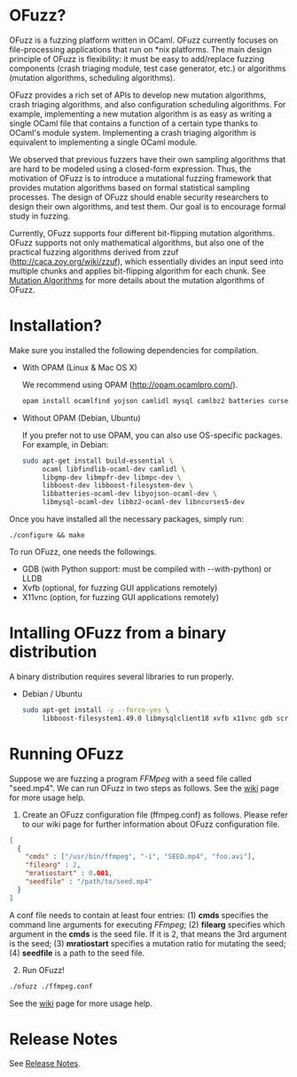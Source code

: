 OFuzz?
======

OFuzz is a fuzzing platform written in OCaml. OFuzz currently focuses on
file-processing applications that run on *nix platforms. The main design
principle of OFuzz is flexibility: it must be easy to add/replace fuzzing
components (crash triaging module, test case generator, etc.) or algorithms
(mutation algorithms, scheduling algorithms).

OFuzz provides a rich set of APIs to develop new mutation algorithms, crash
triaging algorithms, and also configuration scheduling algorithms. For example,
implementing a new mutation algorithm is as easy as writing a single OCaml file
that contains a function of a certain type thanks to OCaml's module system.
Implementing a crash triaging algorithm is equivalent to implementing a single
OCaml module.

We observed that previous fuzzers have their own sampling algorithms that are
hard to be modeled using a closed-form expression. Thus, the motivation of OFuzz
is to introduce a mutational fuzzing framework that provides mutation algorithms
based on formal statistical sampling processes. The design of OFuzz should
enable security researchers to design their own algorithms, and test them. Our
goal is to encourage formal study in fuzzing.

Currently, OFuzz supports four different bit-flipping mutation algorithms. OFuzz
supports not only mathematical algorithms, but also one of the practical fuzzing
algorithms derived from zzuf (http://caca.zoy.org/wiki/zzuf), which essentially
divides an input seed into multiple chunks and applies bit-flipping algorithm
for each chunk. See [Mutation Algorithms](docs/Mutation.md) for more details
about the mutation algorithms of OFuzz.

Installation?
=============

Make sure you installed the following dependencies for compilation.

- With OPAM (Linux & Mac OS X)

    We recommend using OPAM (http://opam.ocamlpro.com/).

   ```bash
   opam install ocamlfind yojson camlidl mysql camlbz2 batteries curses
   ```

- Without OPAM (Debian, Ubuntu)

    If you prefer not to use OPAM, you can also use OS-specific packages. For
    example, in Debian:

   ```bash
   sudo apt-get install build-essential \
        ocaml libfindlib-ocaml-dev camlidl \
        libgmp-dev libmpfr-dev libmpc-dev \
        libboost-dev libboost-filesystem-dev \
        libbatteries-ocaml-dev libyojson-ocaml-dev \
        libmysql-ocaml-dev libbz2-ocaml-dev libncurses5-dev
   ```

Once you have installed all the necessary packages, simply run:

    ./configure && make

To run OFuzz, one needs the followings.

- GDB (with Python support: must be compiled with --with-python) or LLDB
- Xvfb (optional, for fuzzing GUI applications remotely)
- X11vnc (option, for fuzzing GUI applications remotely)


Intalling OFuzz from a binary distribution
==========================================

A binary distribution requires several libraries to run properly.

- Debian / Ubuntu

   ```bash
   sudo apt-get install -y --force-yes \
        libboost-filesystem1.49.0 libmysqlclient18 xvfb x11vnc gdb screen
   ```

Running OFuzz
=============

Suppose we are fuzzing a program *FFMpeg* with a seed file called "seed.mp4". We
can run OFuzz in two steps as follows. See the [wiki](Wiki.md) page for more
usage help.

   1. Create an OFuzz configuration file (ffmpeg.conf) as follows. Please refer
      to our wiki page for further information about OFuzz configuration file.
   ```json
   [
     {
       "cmds" : ["/usr/bin/ffmpeg", "-i", "SEED.mp4", "foo.avi"],
       "filearg" : 2,
       "mratiostart" : 0.001,
       "seedfile" : "/path/to/seed.mp4"
     }
   ]
   ```
   A conf file needs to contain at least four entries: (1) **cmds** specifies
   the command line arguments for executing *FFmpeg*; (2) **filearg** specifies
   which argument in the **cmds** is the seed file. If it is 2, that means the
   3rd argument is the seed; (3) **mratiostart** specifies a mutation ratio for
   mutating the seed; (4) **seedfile** is a path to the seed file.

   2. Run OFuzz!
   ```bash
   ./ofuzz ./ffmpeg.conf
   ```

See the [wiki](Wiki.md) page for more usage help.

Release Notes
=============

See [Release Notes](ReleaseNotes.md).

